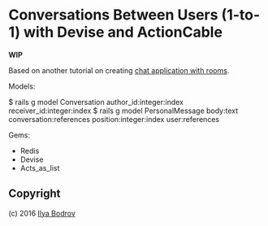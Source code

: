 # Conversations Between Users (1-to-1) with Devise and ActionCable

**WIP**

Based on another tutorial on creating [chat application with rooms](https://github.com/bodrovis-learning/actioncable_devise_demo).

Models:

$ rails g model Conversation author_id:integer:index receiver_id:integer:index
$ rails g model PersonalMessage body:text conversation:references position:integer:index user:references

Gems:

* Redis
* Devise
* Acts_as_list

## Copyright

(c) 2016 [Ilya Bodrov](http://ilyabodrov.me)